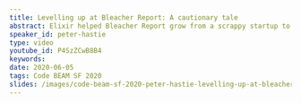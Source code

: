 ```yaml
---
title: Levelling up at Bleacher Report: A cautionary tale
abstract: Elixir helped Bleacher Report grow from a scrappy startup to a household name. We saw gains just by introducing this new tool but to go further we need to learn how to master it. For self-taught programmers like myself that has meant learning some basic computer science. I will show how I applied data structures to get more out of Elixir. I'll also talk about some of the traps we left for ourselves as we were learning - and the horror of my experience breaking an app used by 3.7 million people.
speaker_id: peter-hastie
type: video
youtube_id: P4SzZCwB8B4
keywords: 
date: 2020-06-05
tags: Code BEAM SF 2020
slides: /images/code-beam-sf-2020-peter-hastie-levelling-up-at-bleacher-report-a-cautionary-tale.pdf
---
```


